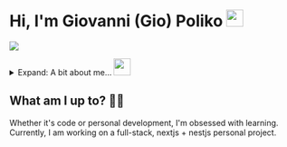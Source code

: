 # Hi, I'm Giovanni (Gio) Poliko <img src="https://media.giphy.com/media/hvRJCLFzcasrR4ia7z/giphy.gif" width="30px" height="30px"/>
[<img src="https://img.shields.io/badge/linkedin-%230077B5.svg?&style=for-the-badge&logo=linkedin&logoColor=white" />](https://www.linkedin.com/in/giovannipoliko/)

<details>
<summary>Expand: A bit about me... <img src="https://media.giphy.com/media/fZ91xzFtKWmoJSD4TK/giphy.gif" height="30px" /></summary>
  
```javascript
const gio = {
  code: ["JavaScript", "TypeScript", "Solidity", "Java", "Rust", "C"],
  toolsAndFrameworks: ["NodeJS", "React/NextJS", "Redux", "NestJS", "Prisma", "Hardhat"],
  testing: ["Jest", "Playwright", "Selenium", "Insomnia"],
  architecture: ["REST", "component-based", "microservices", "event-driven", "serverless", "blockchain"],
  deepDives: ["Nx", "AWS Cloud Services"],
}
```
  
</details>

## What am I up to? 👨‍💻
Whether it's code or personal development, I'm obsessed with learning.
Currently, I am working on a full-stack, nextjs + nestjs personal project.

<br/><br/>
<!-- ![github stats](https://github-readme-stats.vercel.app/api?username=gpoliko&count_private=true&show_icons=true&theme=vue-dark)
![github streak](https://github-readme-streak-stats.herokuapp.com/?user=gpoliko&theme=vue-dark) -->
